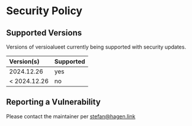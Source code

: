# Security Policy

## Supported Versions

Versions of versioalueet currently being supported with security updates.

| Version(s)   | Supported |
|:-------------|:----------|
| 2024.12.26   | yes       |
| < 2024.12.26 | no        |

## Reporting a Vulnerability

Please contact the maintainer per stefan@hagen.link
